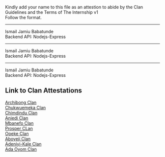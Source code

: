 Kindly add your name to this file as an attestion to abide by the Clan Guidelines and the Terms of The Internship v1
<br/> Follow the format.<br/>

---

Ismail Jamiu Babatunde <br/>
Backend API: Nodejs-Express

---

Ismail Jamiu Babatunde <br/>
Backend API: Nodejs-Express

---

Ismail Jamiu Babatunde <br/>
Backend API: Nodejs-Express

## Link to Clan Attestations

[Archibong Clan](Archibong-Clan.md) <br/>
[Chukwuemeka Clan](Chukwuemeka-Clan.md) <br/>
[Chimdindu Clan](Chimdindu-Clan.md) <br/>
[Aniedi Clan](Aniedi-Clan.md) <br/>
[Mbanefo Clan](Mbanefo-Clan.md) <br/>
[Prosper CLan](Prosper-Clan.md)<br/>
[Opeke Clan](Opeke-Clan.md) <br/>
[Aboyeji Clan](Aboyeji-Clan.md)<br/>
[Adeniyi-Kale Clan](Adeniyi-Kale-Clan.md) <br/>
[Ada Oyom Clan](Chukwuemeka-Clan.md) <br/>
